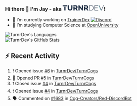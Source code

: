 ### Hi there 👋 I'm Jay - aka <img src="https://raw.githubusercontent.com/TurnrDev/TurnrDev/master/Logo/SVG/TurnrDev_Logo_Dark%20Blue%20%26%20Teal.svg" alt="TurnrDev" height="17.5px">!

- 🔭 I’m currently working on [TrainerDex](https://www.github.com/TrainerDex) [![Discord](https://discordapp.com/api/v6/guilds/364313717720219651/widget.png?style=shield)](http://discord.trainerdex.co.uk/)
- 🤔 I’m studying Computer Science at [OpenUniversity](http://www.open.ac.uk/courses/computing-it/degrees/bsc-computing-it-software-q62-soft)

![TurnrDev's Languages](https://github-readme-stats.vercel.app/api/top-langs/?username=TurnrDev&layout=compact&hide_border=true&title_color=1fa6aa&text_color=233247)
<br>
![TurnrDev's GitHub Stats](https://github-readme-stats.vercel.app/api?username=TurnrDev&show_icons=true&hide_border=true&count_private=true&include_all_commits=true&icon_color=1fa6aa&title_color=1fa6aa&text_color=233247)
<br>

## :zap: Recent Activity

<!--START_SECTION:activity-->
1. ❗️ Opened issue [#6](https://github.com//TurnrDev/TurnrCogs/issues/6) in [TurnrDev/TurnrCogs](https://github.com//TurnrDev/TurnrCogs)
2. 💪 Opened PR [#5](https://github.com//TurnrDev/TurnrCogs/pull/5) in [TurnrDev/TurnrCogs](https://github.com//TurnrDev/TurnrCogs)
3. ❗️ Closed issue [#4](https://github.com//TurnrDev/TurnrCogs/issues/4) in [TurnrDev/TurnrCogs](https://github.com//TurnrDev/TurnrCogs)
4. ❗️ Opened issue [#4](https://github.com//TurnrDev/TurnrCogs/issues/4) in [TurnrDev/TurnrCogs](https://github.com//TurnrDev/TurnrCogs)
5. 🗣 Commented on [#1683](https://github.com//Cog-Creators/Red-DiscordBot/issues/1683) in [Cog-Creators/Red-DiscordBot](https://github.com//Cog-Creators/Red-DiscordBot)
<!--END_SECTION:activity-->
